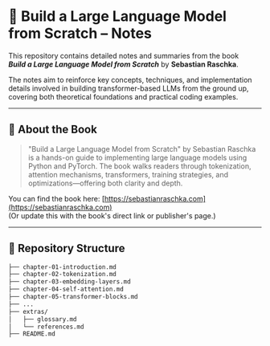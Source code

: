 # 🧠 Build a Large Language Model from Scratch – Notes

This repository contains detailed notes and summaries from the book  
**_Build a Large Language Model from Scratch_** by **Sebastian Raschka**.

The notes aim to reinforce key concepts, techniques, and implementation details involved in building transformer-based LLMs from the ground up, covering both theoretical foundations and practical coding examples.

---

## 📘 About the Book

> "Build a Large Language Model from Scratch" by Sebastian Raschka is a hands-on guide to implementing large language models using Python and PyTorch. The book walks readers through tokenization, attention mechanisms, transformers, training strategies, and optimizations—offering both clarity and depth.

You can find the book here: [https://sebastianraschka.com](https://sebastianraschka.com)  
(Or update this with the book's direct link or publisher's page.)

---

## 📂 Repository Structure

```bash
├── chapter-01-introduction.md
├── chapter-02-tokenization.md
├── chapter-03-embedding-layers.md
├── chapter-04-self-attention.md
├── chapter-05-transformer-blocks.md
├── ...
├── extras/
│   ├── glossary.md
│   └── references.md
├── README.md

